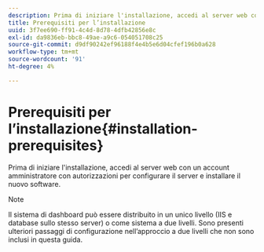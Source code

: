 ```yaml
---
description: Prima di iniziare l'installazione, accedi al server web con un account amministratore con autorizzazioni per configurare il server e installare il nuovo software.
title: Prerequisiti per l’installazione
uuid: 3f7ee690-ff91-4c4d-8d78-4dfb42856e8c
exl-id: da9836eb-bbc8-49ae-a9c6-054051708c25
source-git-commit: d9df90242ef96188f4e4b5e6d04cfef196b0a628
workflow-type: tm+mt
source-wordcount: '91'
ht-degree: 4%

---
```


# Prerequisiti per l’installazione{#installation-prerequisites}

Prima di iniziare l&#39;installazione, accedi al server web con un account amministratore con autorizzazioni per configurare il server e installare il nuovo software.

>[!NOTE]
>
>Il sistema di dashboard può essere distribuito in un unico livello (IIS e database sullo stesso server) o come sistema a due livelli. Sono presenti ulteriori passaggi di configurazione nell’approccio a due livelli che non sono inclusi in questa guida.
